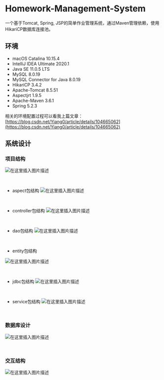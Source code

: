 # Homework-Management-System

一个基于Tomcat, Spring, JSP的简单作业管理系统，通过Maven管理依赖，使用HikariCP数据库连接池。

## 环境

 - macOS Catalina 10.15.4
 - IntelliJ IDEA Ultimate 2020.1
 - Java SE 11.0.5 LTS
 - MySQL 8.0.19
 - MySQL Connector for Java 8.0.19
 - HikariCP 3.4.2
 - Apache-Tomcat 8.5.51
 - Aspectjrt 1.9.5
 - Apache-Maven 3.6.1
 - Spring 5.2.3

相关的环境配置过程可以看我上篇文章：[https://blog.csdn.net/Yiang0/article/details/104665062](https://blog.csdn.net/Yiang0/article/details/104665062)



## 系统设计

### 项目结构

![在这里插入图片描述](https://github.com/Yi1275432232/Homework-Management-System/blob/5.x/images/5.x项目结构.png)

<br>

- aspect包结构
![在这里插入图片描述](https://github.com/Yi1275432232/Homework-Management-System/blob/5.x/images/5.x%20aspect包结构.png)

<br>

- controller包结构
![在这里插入图片描述](https://github.com/Yi1275432232/Homework-Management-System/blob/5.x/images/5.x%20controller包结构.png)

<br>

- dao包结构
![在这里插入图片描述](https://github.com/Yi1275432232/Homework-Management-System/blob/5.x/images/5.x%20dao包结构.png)

<br>

- entity包结构

![在这里插入图片描述](https://github.com/Yi1275432232/Homework-Management-System/blob/5.x/images/5.x%20entity包结构.png)

<br>

- jdbc包结构
  ![在这里插入图片描述](https://github.com/Yi1275432232/Homework-Management-System/blob/5.x/images/5.x%20jdbc包结构.png)

<br>

- service包结构
  ![在这里插入图片描述](https://github.com/Yi1275432232/Homework-Management-System/blob/5.x/images/5.x%20service包结构.png)

<br>

### 数据库设计

![在这里插入图片描述](https://github.com/Yi1275432232/Homework-Management-System/blob/2.x/images/数据库结构.png)

<br>

### 交互结构

![在这里插入图片描述](https://github.com/Yi1275432232/Homework-Management-System/blob/5.x/images/5.x交互设计.png)

<br>
